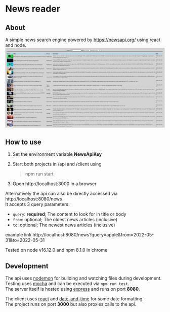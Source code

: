 # News reader

## About

A simple news search engine powered by https://newsapi.org/ using react and node.
![example image](about-image.png)

## How to use

1. Set the environment variable **NewsApiKey**

2. Start both projects in /api and /client using 
   > npm run start

3. Open http://localhost:3000 in a browser

Alternatively the api can also be directly accessed via http://localhost:8080/news  
It accepts 3 query parameters: 
- `query`: **required**; The content to look for in title or body
- `from`: optional; The oldest news articles (inclusive)
- `to`: optional; The newest news articles (inclusive)

example link
http://localhost:8080/news?query=apple&from=2022-05-31&to=2022-05-31

Tested on node v16.12.0 and npm 8.1.0 in chrome

## Development

The api uses [nodemon](https://github.com/remy/nodemon) for building and watching files during development.  
Testing uses [mocha](https://github.com/mochajs/mocha) and can be executed via `npm run test`.   
The server itself is hosted using [express](https://github.com/expressjs/express) and runs on port **8080**.

The client uses [react](https://reactjs.org/) and [date-and-time](https://github.com/knowledgecode/date-and-time) for some date formatting.  
The project runs on port **3000** but also proxies calls to the api.